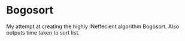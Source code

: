 # Bogosort
My attempt at creating the highly INeffecient algorithm Bogosort.
Also outputs time taken to sort list.
